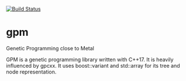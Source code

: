 [![Build Status](https://travis-ci.org/gchoinka/gpm.svg?branch=master)](https://travis-ci.org/gchoinka/gpm)
# gpm
Genetic Programming close to Metal

GPM is a genetic programming library written with C++17.
It is heavily influenced by gpcxx. It uses boost::variant and std::array for its tree and node representation.
